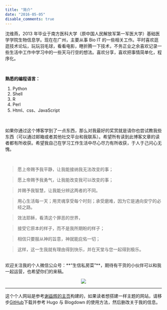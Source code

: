```yaml
---
title: "简介"
date: "2016-05-05"
disable_comments: true
---
```


沈维燕，2013 年毕业于南方医科大学（原中国人民解放军第一军医大学）基础医学学院生物信息学。现在在广州，主要从事 Bio IT 的一些相关工作。平时喜欢逛逛技术论坛，玩玩羽毛球，看看电影，瞎折腾一下技术，不务正业之余喜欢记录一些生活中工作中学习中的一些天马行空的想法。喜欢分享，喜欢把事情简单化，程序化。

<br/>

**熟悉的编程语言：**

1. Python
2. Shell
3. R
4. Perl
5. Html、css、JavaScript

<br/>

如果你通过这个博客学到了一点东西，那么对我最好的奖赏就是请你也尝试教我些东西（可以通过邮箱或者其他社交平台和我联系）。希望所有读到此博客文章的读者都有所收获。希望我自己在学习工作生活中尽心尽力有所收获，于人于己问心无愧。

<br/>

> 愿上帝赐予我平静，让我能接纳我无法改变的事；

> 愿上帝赐予我勇气，让我能改变我可以改变的事；

> 并赐予我智慧，让我能分辨这两者的不同。

> 用心生活每一天；用灵魂享受每个时刻；承受磨难，因为它是通向安宁的必经之路。

> 效法耶稣，看清这个罪恶的世界，

> 接受它原本的样子，而不是我所期盼的样子；

> 相信只要服从神的旨意，神就能庇佑一切；

> 这样，这一生我就有理由得到快乐，并在天堂与您一起得到极乐。

<br/>
欢迎关注我的个人微信公众号：**“生信私房菜”**，期待有干货的小伙伴可以和我一起运营，也希望你们的来稿。
<p style="text-align:center;"><img src="https://apps-db.oss-cn-shenzhen.aliyuncs.com/logos/bioinit_qcode.png"/></p>

***

这个个人网站是参考[谢益辉的主页](https://yihui.name/)构建的，如果读者想搭建一样主题的网站，请移步[GitHub](https://github.com/shenweiyan/ivc-hugo-theme)下载并参考 Hugo 与 Blogdown 的使用方法，然后删改关于我的信息。

